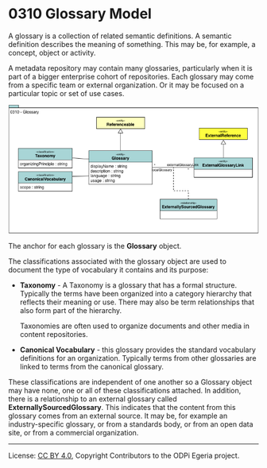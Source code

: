 <!-- SPDX-License-Identifier: CC-BY-4.0 -->
<!-- Copyright Contributors to the ODPi Egeria project. -->

# 0310 Glossary Model

A glossary is a collection of related semantic definitions.
A semantic definition describes the meaning of something.
This may be, for example, a concept, object or activity.

A metadata repository may contain many glossaries,
particularly when it is part of a bigger enterprise cohort
of repositories.  Each glossary may come from a specific
team or external organization.
Or it may be focused on a particular topic or set of use cases.

![UML](0310-Glossary-Model.png)

The anchor for each glossary is the **Glossary** object. 

The classifications associated with the glossary object
are used to document the type of vocabulary it contains
and its purpose:

 * **Taxonomy** - A Taxonomy is a glossary that has a formal structure.
 Typically the terms have been organized into a category
 hierarchy that reflects their meaning or use.
 There may also be term relationships that also form
 part of the hierarchy.
 
   Taxonomies are often used to organize documents and other
 media in content repositories.
    
    
 * **Canonical Vocabulary** - this glossary provides the
 standard vocabulary definitions for an organization.
 Typically terms from other glossaries are linked to terms
 from the canonical glossary.

These classifications are independent of one another so
a Glossary object may have none, one or all of these
classifications attached.
In addition, there is a relationship to an external glossary called 
**ExternallySourcedGlossary**.
This indicates that the content from this glossary comes
from an external source.
It may be, for example an industry-specific glossary,
or from a standards body, or from an open data site,
or from a commercial organization.


----
License: [CC BY 4.0](https://creativecommons.org/licenses/by/4.0/),
Copyright Contributors to the ODPi Egeria project.